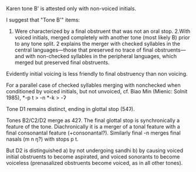 Karen tone B' is attested only with non-voiced initials.

I suggest that "Tone B'" items:
1. Were characterized by a final obstruent that was not an oral stop.
2.With voiced initials, merged completely with another tone (most likely B) prior to any tone split.
2 explains the merger with checked syllables in the central languages—those that preserved no trace of final obstruents—and with non-checked syllables in the peripheral languages, which merged but preserved final obstruents.

Evidently initial voicing is less friendly to final obstruency than non voicing.

For a parallel case of checked syllables merging with nonchecked when conditioned by voiced initials, but not unvoiced, cf. Biao Min (Mienic: Solnit 1985),
*-p t > -n
*-k > -ʔ

Tone D1 remains distinct, ending in glottal stop (54ʔ).

Tones B2/C2/D2 merge as 42ʔ. The final glottal stop is synchronically a feature of the tone. Diachronically it is a merger of a tonal feature with a final consonantal feature (+consonantal?). Similarly final -n merges final nasals (m n ŋ?) with stops p t.

But D2 is distinguished
a) by not undergoing sandhi
b) by causing voiced initial obstruents to become aspirated, and voiced sonorants to become voiceless (prenasalized obstruents become voiced, as in all other tones).
